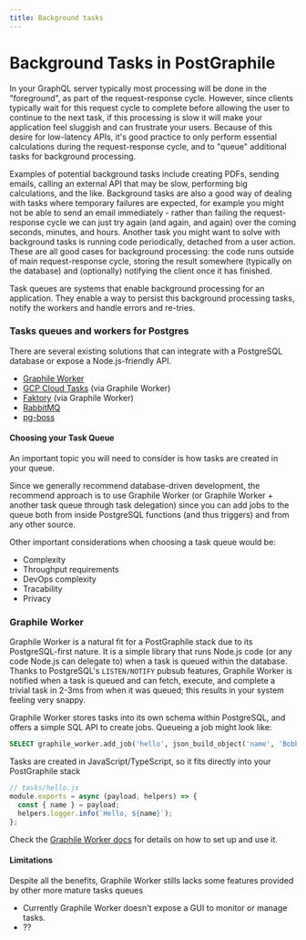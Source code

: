 ```yaml
---
title: Background tasks
---
```


# Background Tasks in PostGraphile

In your GraphQL server typically most processing will be done in the
"foreground", as part of the request-response cycle. However, since clients
typically wait for this request cycle to complete before allowing the user to
continue to the next task, if this processing is slow it will make your
application feel sluggish and can frustrate your users. Because of this desire
for low-latency APIs, it's good practice to only perform essential calculations
during the request-response cycle, and to "queue" additional tasks for
background processing.

Examples of potential background tasks include creating PDFs, sending emails,
calling an external API that may be slow, performing big calculations, and the
like. Background tasks are also a good way of dealing with tasks where temporary
failures are expected, for example you might not be able to send an email
immediately - rather than failing the request-response cycle we can just try
again (and again, and again) over the coming seconds, minutes, and hours.
Another task you might want to solve with background tasks is running code
periodically, detached from a user action. These are all good cases for
background processing: the code runs outside of main request-response cycle,
storing the result somewhere (typically on the database) and (optionally)
notifying the client once it has finished.

Task queues are systems that enable background processing for an application.
They enable a way to persist this background processing tasks, notify the
workers and handle errors and re-tries.

### Tasks queues and workers for Postgres

There are several existing solutions that can integrate with a PostgreSQL
database or expose a Node.js-friendly API.

- [Graphile Worker](https://worker.graphile.org)
- [GCP Cloud Tasks](https://cloud.google.com/tasks/) (via Graphile Worker)
- [Faktory](http://contribsys.com/faktory/) (via Graphile Worker)
- [RabbitMQ](https://www.rabbitmq.com/)
- [pg-boss](https://www.npmjs.com/package/pg-boss)

#### Choosing your Task Queue

An important topic you will need to consider is how tasks are created in your
queue.

Since we generally recommend database-driven development, the recommend approach
is to use Graphile Worker (or Graphile Worker + another task queue through task
delegation) since you can add jobs to the queue both from inside PostgreSQL
functions (and thus triggers) and from any other source.

Other important considerations when choosing a task queue would be:

- Complexity
- Throughput requirements
- DevOps complexity
- Tracability
- Privacy

### Graphile Worker

Graphile Worker is a natural fit for a PostGraphile stack due to its
PostgreSQL-first nature. It is a simple library that runs Node.js code (or any
code Node.js can delegate to) when a task is queued within the database. Thanks
to PostgreSQL's `LISTEN/NOTIFY` pubsub features, Graphile Worker is notified
when a task is queued and can fetch, execute, and complete a trivial task in
2-3ms from when it was queued; this results in your system feeling very snappy.

Graphile Worker stores tasks into its own schema within PostgreSQL, and offers a
simple SQL API to create jobs. Queueing a job might look like:

```sql
SELECT graphile_worker.add_job('hello', json_build_object('name', 'Bobby Tables'));
```

Tasks are created in JavaScript/TypeScript, so it fits directly into your
PostGraphile stack

```js
// tasks/hello.js
module.exports = async (payload, helpers) => {
  const { name } = payload;
  helpers.logger.info(`Hello, ${name}`);
};
```

Check the [Graphile Worker docs](https://worker.graphile.org/docs) for details
on how to set up and use it.

#### Limitations

Despite all the benefits, Graphile Worker stills lacks some features provided by
other more mature tasks queues

- Currently Graphile Worker doesn't expose a GUI to monitor or manage tasks.
- ??
